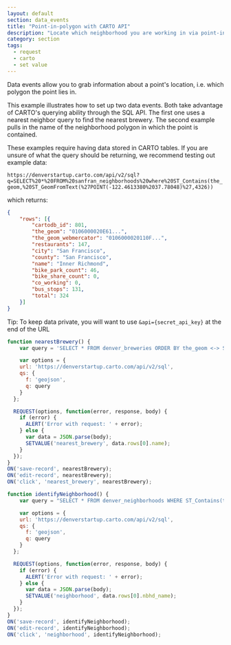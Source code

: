 ```yaml
---
layout: default
section: data_events
title: "Point-in-polygon with CARTO API"
description: "Locate which neighborhood you are working in via point-in-polygon."
category: section
tags:
  - request
  - carto
  - set value
---
```


Data events allow you to grab information about a point's location, i.e. which polygon the point lies in.

This example illustrates how to set up two data events. Both take advantage of CARTO's querying ability through the SQL API. The first one uses a nearest neighbor query to find the nearest brewery. The second example pulls in the name of the neighborhood polygon in which the point is contained.

These examples require having data stored in CARTO tables. If you are unsure of what the query should be returning, we recommend testing out example data:

`https://denverstartup.carto.com/api/v2/sql?q=SELECT%20*%20FROM%20sanfran_neighborhoods%20where%20ST_Contains(the_geom,%20ST_GeomFromText(%27POINT(-122.4613380%2037.78048)%27,4326))`

which returns:
```json
{
	"rows": [{
		"cartodb_id": 801,
		"the_geom": "0106000020E61...",
		"the_geom_webmercator": "0106000020110F...",
		"restaurants": 147,
		"city": "San Francisco",
		"county": "San Francisco",
		"name": "Inner Richmond",
		"bike_park_count": 46,
		"bike_share_count": 0,
		"co_working": 0,
		"bus_stops": 131,
		"total": 324
	}]
}
```

Tip: To keep data private, you will want to use `&api={secret_api_key}` at the end of the URL

```js
function nearestBrewery() {
	var query = 'SELECT * FROM denver_breweries ORDER BY the_geom <-> ST_Transform(CDB_LatLng(' + LONGITUDE() + ',' + LATITUDE() + '),4326) LIMIT 60';

	var options = {
    url: 'https://denverstartup.carto.com/api/v2/sql',
    qs: {
      f: 'geojson',
      q: query
    }
  };

  REQUEST(options, function(error, response, body) {
    if (error) {
      ALERT('Error with request: ' + error);
    } else {
      var data = JSON.parse(body);
      SETVALUE('nearest_brewery', data.rows[0].name);
    }
  });
}
ON('save-record', nearestBrewery);
ON('edit-record', nearestBrewery);
ON('click', 'nearest_brewery', nearestBrewery);

function identifyNeighborhood() {
	var query = "SELECT * FROM denver_neighborhoods WHERE ST_Contains(the_geom, ST_GeomFromText('POINT("+ LONGITUDE() + " " + LATITUDE()+ ")', 4326));"

	var options = {
    url: 'https://denverstartup.carto.com/api/v2/sql',
    qs: {
      f: 'geojson',
      q: query
    }
  };

  REQUEST(options, function(error, response, body) {
    if (error) {
      ALERT('Error with request: ' + error);
    } else {
      var data = JSON.parse(body);
      SETVALUE('neighborhood', data.rows[0].nbhd_name);
    }
  });
}
ON('save-record', identifyNeighborhood);
ON('edit-record', identifyNeighborhood);
ON('click', 'neighborhood', identifyNeighborhood);
```

